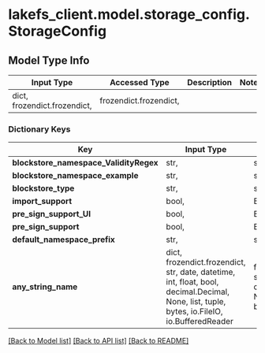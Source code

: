 # lakefs_client.model.storage_config.StorageConfig

## Model Type Info
Input Type | Accessed Type | Description | Notes
------------ | ------------- | ------------- | -------------
dict, frozendict.frozendict,  | frozendict.frozendict,  |  | 

### Dictionary Keys
Key | Input Type | Accessed Type | Description | Notes
------------ | ------------- | ------------- | ------------- | -------------
**blockstore_namespace_ValidityRegex** | str,  | str,  |  | 
**blockstore_namespace_example** | str,  | str,  |  | 
**blockstore_type** | str,  | str,  |  | 
**import_support** | bool,  | BoolClass,  |  | 
**pre_sign_support_UI** | bool,  | BoolClass,  |  | 
**pre_sign_support** | bool,  | BoolClass,  |  | 
**default_namespace_prefix** | str,  | str,  |  | [optional] 
**any_string_name** | dict, frozendict.frozendict, str, date, datetime, int, float, bool, decimal.Decimal, None, list, tuple, bytes, io.FileIO, io.BufferedReader | frozendict.frozendict, str, BoolClass, decimal.Decimal, NoneClass, tuple, bytes, FileIO | any string name can be used but the value must be the correct type | [optional]

[[Back to Model list]](../../README.md#documentation-for-models) [[Back to API list]](../../README.md#documentation-for-api-endpoints) [[Back to README]](../../README.md)

